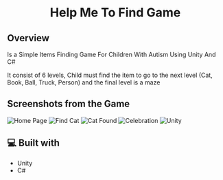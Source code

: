 <h1 align="center" id="title">Help Me To Find Game</h1>
<h2>Overview</h2>
<p>
  Is a Simple Items Finding Game For Children With Autism Using Unity And C#
</p>
<p>
  It consist of 6 levels, Child must find the item to go to the next level (Cat, Book, Ball, Truck, Person) and the final level is a maze
</p>

<h2>Screenshots from the Game</h2>
<img src="https://github.com/Girguis/HelpMeToFindSE/assets/88493116/d9cf1ef7-64b3-4a0d-9d64-47f52d9638a3" alt="Home Page">

<img src="https://github.com/Girguis/HelpMeToFindSE/assets/88493116/13e2ec66-cd07-4059-9b1e-e6656116cdce" alt="Find Cat">

<img src="https://github.com/Girguis/HelpMeToFindSE/assets/88493116/e4fb854f-0238-421f-b67b-4d924b3ee412" alt="Cat Found">

<img src="https://github.com/Girguis/HelpMeToFindSE/assets/88493116/29648308-3c61-4cb7-a380-072939700810" alt="Celebration">

<img src="https://github.com/Girguis/HelpMeToFindSE/assets/88493116/3b42647b-3bc8-4b0c-8fe1-1e5bc35e003e" alt="Unity">

<h2>💻 Built with</h2>

* Unity
* C#
